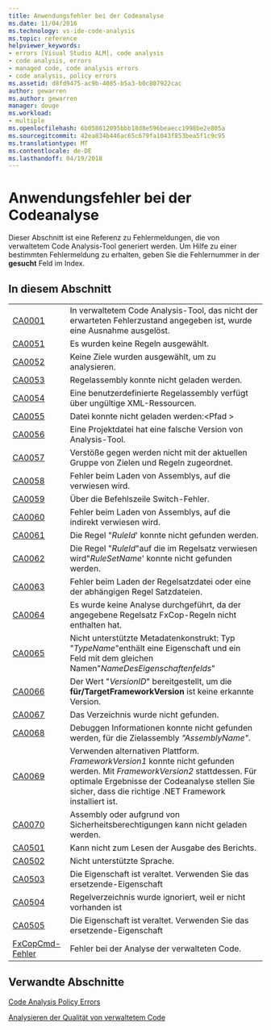 ```yaml
---
title: Anwendungsfehler bei der Codeanalyse
ms.date: 11/04/2016
ms.technology: vs-ide-code-analysis
ms.topic: reference
helpviewer_keywords:
- errors [Visual Studio ALM], code analysis
- code analysis, errors
- managed code, code analysis errors
- code analysis, policy errors
ms.assetid: d8fd9475-ac9b-4085-b5a3-b0c807922cac
author: gewarren
ms.author: gewarren
manager: douge
ms.workload:
- multiple
ms.openlocfilehash: 6b058612095bbb18d8e596beaecc1998be2e805a
ms.sourcegitcommit: 42ea834b446ac65c679fa1043f853bea5f1c9c95
ms.translationtype: MT
ms.contentlocale: de-DE
ms.lasthandoff: 04/19/2018
---
```

# <a name="code-analysis-application-errors"></a>Anwendungsfehler bei der Codeanalyse
Dieser Abschnitt ist eine Referenz zu Fehlermeldungen, die von verwaltetem Code Analysis-Tool generiert werden. Um Hilfe zu einer bestimmten Fehlermeldung zu erhalten, geben Sie die Fehlernummer in der **gesucht** Feld im Index.

## <a name="in-this-section"></a>In diesem Abschnitt

|||
|-|-|
|[CA0001](ca0001.md)|In verwaltetem Code Analysis-Tool, das nicht der erwarteten Fehlerzustand angegeben ist, wurde eine Ausnahme ausgelöst.|
|[CA0051](ca0051.md)|Es wurden keine Regeln ausgewählt.|
|[CA0052](ca0052.md)|Keine Ziele wurden ausgewählt, um zu analysieren.|
|[CA0053](ca0053.md)|Regelassembly konnte nicht geladen werden.|
|[CA0054](ca0054.md)|Eine benutzerdefinierte Regelassembly verfügt über ungültige XML-Ressourcen.|
|[CA0055](ca0055.md)|Datei konnte nicht geladen werden:\<Pfad >|
|[CA0056](ca0056.md)|Eine Projektdatei hat eine falsche Version von Analysis-Tool.|
|[CA0057](ca0057.md)|Verstöße gegen werden nicht mit der aktuellen Gruppe von Zielen und Regeln zugeordnet.|
|[CA0058](ca0058.md)|Fehler beim Laden von Assemblys, auf die verwiesen wird.|
|[CA0059](ca0059.md)|Über die Befehlszeile Switch-Fehler.|
|[CA0060](ca0060.md)|Fehler beim Laden von Assemblys, auf die indirekt verwiesen wird.|
|[CA0061](ca0061.md)|Die Regel "*RuleId*' konnte nicht gefunden werden.|
|[CA0062](ca0062.md)|Die Regel "*RuleId*"auf die im Regelsatz verwiesen wird"*RuleSetName*' konnte nicht gefunden werden.|
|[CA0063](ca0063.md)|Fehler beim Laden der Regelsatzdatei oder eine der abhängigen Regel Satzdateien.|
|[CA0064](ca0064.md)|Es wurde keine Analyse durchgeführt, da der angegebene Regelsatz FxCop-Regeln nicht enthalten hat.|
|[CA0065](ca0065.md)|Nicht unterstützte Metadatenkonstrukt: Typ "*TypeName*"enthält eine Eigenschaft und ein Feld mit dem gleichen Namen"*NameDesEigenschaftenfelds*"|
|[CA0066](ca0066.md)|Der Wert "*VersionID*" bereitgestellt, um die **für/TargetFrameworkVersion** ist keine erkannte Version.|
|[CA0067](ca0067.md)|Das Verzeichnis wurde nicht gefunden.|
|[CA0068](ca0068.md)|Debuggen Informationen konnte nicht gefunden werden, für die Zielassembly *"AssemblyName"*.|
|[CA0069](ca0069.md)|Verwenden alternativen Plattform. *FrameworkVersion1* konnte nicht gefunden werden. Mit *FrameworkVersion2* stattdessen. Für optimale Ergebnisse der Codeanalyse stellen Sie sicher, dass die richtige .NET Framework installiert ist.|
|[CA0070](ca0070.md)|Assembly oder aufgrund von Sicherheitsberechtigungen kann nicht geladen werden.|
|[CA0501](ca0501.md)|Kann nicht zum Lesen der Ausgabe des Berichts.|
|[CA0502](ca0502.md)|Nicht unterstützte Sprache.|
|[CA0503](ca0503.md)|Die Eigenschaft ist veraltet. Verwenden Sie das ersetzende-Eigenschaft|
|[CA0504](ca0504.md)|Regelverzeichnis wurde ignoriert, weil er nicht vorhanden ist|
|[CA0505](ca0505.md)|Die Eigenschaft ist veraltet. Verwenden Sie das ersetzende-Eigenschaft|
|[FxCopCmd-Fehler](fxcopcmd-errors.md)|Fehler bei der Analyse der verwalteten Code.|

## <a name="related-sections"></a>Verwandte Abschnitte
 [Code Analysis Policy Errors](../code-quality/code-analysis-policy-errors.md)

 [Analysieren der Qualität von verwaltetem Code](../code-quality/analyzing-managed-code-quality-by-using-code-analysis.md)

